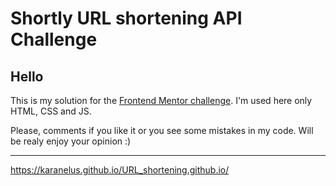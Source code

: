 # Shortly URL shortening API Challenge

## Hello

This is my solution for the [Frontend Mentor challenge]([https://www.frontendmentor.io](https://www.frontendmentor.io/challenges/url-shortening-api-landing-page-2ce3ob-G/hub)). I'm used here only HTML, CSS and JS.

Please, comments if you like it or you see some mistakes in my code. Will be realy enjoy your opinion  :)

------------------------------------------------------------------------------------------------------------------

https://karanelus.github.io/URL_shortening.github.io/
